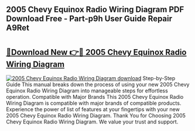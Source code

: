 ## 2005 Chevy Equinox Radio Wiring Diagram PDF Download Free - Part-p9h User Guide Repair A9Ret

# <h2><a href="http://dfrpe8.blite.top/?on=2005+Chevy+Equinox+Radio+Wiring+Diagram">🔗Download New 👉🔴 2005 Chevy Equinox Radio Wiring Diagram</a></h2>

[![2005 Chevy Equinox Radio Wiring Diagram download](https://i.imgur.com/lujVjoI.png)](http://dfrpe8.blite.top/?on=2005+Chevy+Equinox+Radio+Wiring+Diagram)
Step-by-Step Guide This manual breaks down the process of using your new 2005 Chevy Equinox Radio Wiring Diagram into manageable steps for effortless operation. Compatible with Major Brands This 2005 Chevy Equinox Radio Wiring Diagram is compatible with major brands of compatible products. Experience the power of list of features at your fingertips with your new 2005 Chevy Equinox Radio Wiring Diagram. Thank You for Choosing 2005 Chevy Equinox Radio Wiring Diagram. We value your trust and support.
